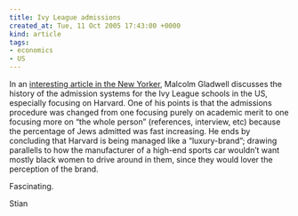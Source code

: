 ```yaml
---
title: Ivy League admissions
created_at: Tue, 11 Oct 2005 17:43:00 +0000
kind: article
tags:
- economics
- US
---
```


In an [interesting article in the New
Yorker](http://www.newyorker.com/critics/atlarge/articles/051010crat_atlarge),
Malcolm Gladwell discusses the history of the admission systems for the
Ivy League schools in the US, especially focusing on Harvard. One of his
points is that the admissions procedure was changed from one focusing
purely on academic merit to one focusing more on “the whole person”
(references, interview, etc) because the percentage of Jews admitted was
fast increasing. He ends by concluding that Harvard is being managed
like a “luxury-brand”; drawing parallells to how the manufacturer of a
high-end sports car wouldn’t want mostly black women to drive around in
them, since they would lover the perception of the brand.

Fascinating.

Stian
